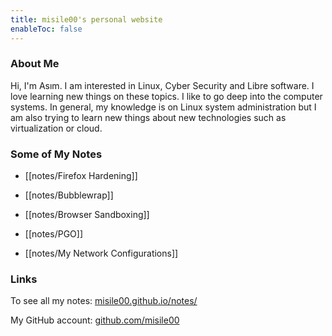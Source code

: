 ```yaml
---
title: misile00's personal website
enableToc: false
---
```

### About Me

Hi, I'm Asım. I am interested in Linux, Cyber Security and Libre software. I love learning new things on these topics. I like to go deep into the computer systems. In general, my knowledge is on Linux system administration but I am also trying to learn new things about new technologies such as virtualization or cloud.

### Some of My Notes

* [[notes/Firefox Hardening]]

* [[notes/Bubblewrap]]

* [[notes/Browser Sandboxing]]

* [[notes/PGO]]
 
* [[notes/My Network Configurations]]

### Links

To see all my notes:
[misile00.github.io/notes/](https://misile00.github.io/notes/)

My GitHub account:
[github.com/misile00](https://github.com/misile00)

